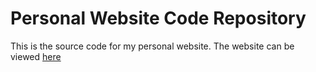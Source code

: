 # Personal Website Code Repository

This is the source code for my personal website. The website can be viewed [here](https://shaneaung.github.io/)
